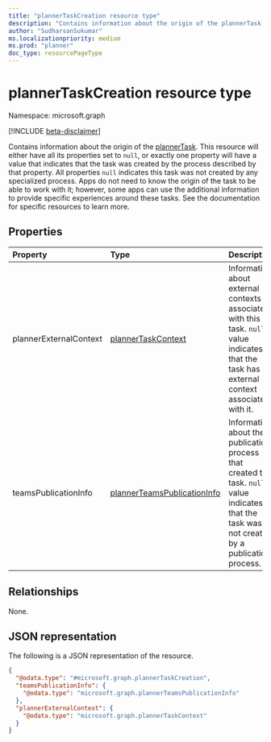 ```yaml
---
title: "plannerTaskCreation resource type"
description: "Contains information about the origin of the plannerTask."
author: "SudharsanSukumar"
ms.localizationpriority: medium
ms.prod: "planner"
doc_type: resourcePageType
---
```


# plannerTaskCreation resource type

Namespace: microsoft.graph

[!INCLUDE [beta-disclaimer](../../includes/beta-disclaimer.md)]

Contains information about the origin of the [plannerTask](plannerTask.md). This resource will either have all its properties set to `null`, or exactly one property will have a value that indicates that the task was created by the process described by that property. All properties `null` indicates this task was not created by any specialized process. Apps do not need to know the origin of the task to be able to work with it; however, some apps can use the additional information to provide specific experiences around these tasks. See the documentation for specific resources to learn more.

## Properties
|Property|Type|Description|
|:---|:---|:---|
|plannerExternalContext|[plannerTaskContext](../resources/plannertaskcontext.md)|Information about external contexts associated with this task. `null` value indicates that the task has no external context associated with it.|
|teamsPublicationInfo|[plannerTeamsPublicationInfo](../resources/plannerteamspublicationinfo.md)|Information about the publication process that created this task. `null` value indicates that the task was not created by a publication process.|

## Relationships
None.

## JSON representation
The following is a JSON representation of the resource.
<!-- {
  "blockType": "resource",
  "@odata.type": "microsoft.graph.plannerTaskCreation"
}
-->
``` json
{
  "@odata.type": "#microsoft.graph.plannerTaskCreation",
  "teamsPublicationInfo": {
    "@odata.type": "microsoft.graph.plannerTeamsPublicationInfo"
  },
  "plannerExternalContext": {
    "@odata.type": "microsoft.graph.plannerTaskContext"
  }
}
```

